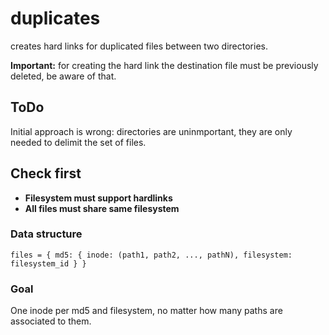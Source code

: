 # duplicates
creates hard links for duplicated files between two directories.

**Important:** for creating the hard link the destination file must be previously deleted, be aware of that.

## ToDo
Initial approach is wrong: directories are uninmportant, they are only needed to delimit the set of files.

## Check first

- **Filesystem must support hardlinks**
- **All files must share same filesystem**

### Data structure
```
files = { md5: { inode: (path1, path2, ..., pathN), filesystem: filesystem_id } }
```

### Goal
One inode per md5 and filesystem, no matter how many paths are associated to them.
